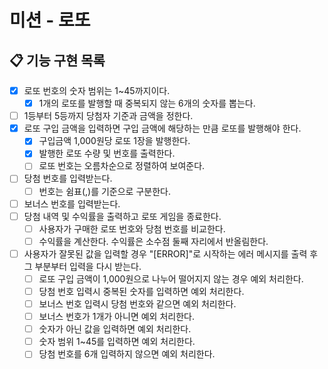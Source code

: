 # 미션 - 로또

## 📋 기능 구현 목록

- [x] 로또 번호의 숫자 범위는 1~45까지이다.
  - [x] 1개의 로또를 발행할 때 중복되지 않는 6개의 숫자를 뽑는다.
- [ ] 1등부터 5등까지 당첨자 기준과 금액을 정한다.
- [x] 로또 구입 금액을 입력하면 구입 금액에 해당하는 만큼 로또를 발행해야 한다.
  - [x] 구입금액 1,000원당 로또 1장을 발행한다.
  - [x] 발행한 로또 수량 및 번호를 출력한다. 
  - [ ] 로또 번호는 오름차순으로 정렬하여 보여준다.
- [ ] 당첨 번호를 입력받는다.
  - [ ] 번호는 쉼표(,)를 기준으로 구분한다.
- [ ] 보너스 번호를 입력받는다.
- [ ] 당첨 내역 및 수익률을 출력하고 로또 게임을 종료한다.
  - [ ] 사용자가 구매한 로또 번호와 당첨 번호를 비교한다.
  - [ ] 수익률을 계산한다. 수익률은 소수점 둘째 자리에서 반올림한다.
- [ ] 사용자가 잘못된 값을 입력할 경우 "[ERROR]"로 시작하는 에러 메시지를 출력 후 그 부분부터 입력을 다시 받는다.
  - [ ] 로또 구입 금액이 1,000원으로 나누어 떨어지지 않는 경우 예외 처리한다.
  - [ ] 당첨 번호 입력시 중복된 숫자를 입력하면 예외 처리한다.
  - [ ] 보너스 번호 입력시 당첨 번호와 같으면 예외 처리한다.
  - [ ] 보너스 번호가 1개가 아니면 예외 처리한다.
  - [ ] 숫자가 아닌 값을 입력하면 예외 처리한다.
  - [ ] 숫자 범위 1~45를 입력하면 예외 처리한다.
  - [ ] 당첨 번호를 6개 입력하지 않으면 예외 처리한다.